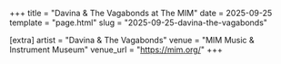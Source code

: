 +++
title = "Davina & The Vagabonds at The MIM"
date = 2025-09-25
template = "page.html"
slug = "2025-09-25-davina-the-vagabonds"

[extra]
artist = "Davina & The Vagabonds"
venue = "MIM Music & Instrument Museum"
venue_url = "https://mim.org/"
+++
